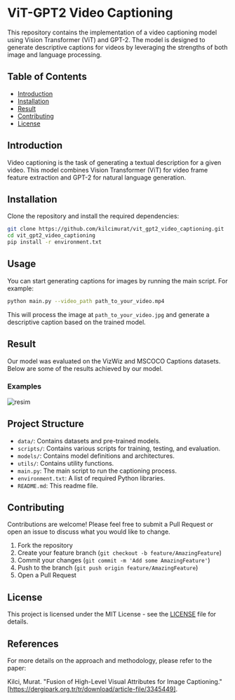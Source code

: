 # ViT-GPT2 Video Captioning

This repository contains the implementation of a video captioning model using Vision Transformer (ViT) and GPT-2. The model is designed to generate descriptive captions for videos by leveraging the strengths of both image and language processing.

## Table of Contents
- [Introduction](#introduction)
- [Installation](#installation)
- [Result](#result)
- [Contributing](#contributing)
- [License](#license)

## Introduction

Video captioning is the task of generating a textual description for a given video. This model combines Vision Transformer (ViT) for video frame feature extraction and GPT-2 for natural language generation.

## Installation

Clone the repository and install the required dependencies:

```bash
git clone https://github.com/kilcimurat/vit_gpt2_video_captioning.git
cd vit_gpt2_video_captioning
pip install -r environment.txt
 ```

## Usage

You can start generating captions for images by running the main script. For example:

```bash
python main.py --video_path path_to_your_video.mp4
```
This will process the image at `path_to_your_video.jpg` and generate a descriptive caption based on the trained model.

## Result
Our model was evaluated on the VizWiz and MSCOCO Captions datasets. Below are some of the results achieved by our model.

### Examples
![resim](https://github.com/kilcimurat/vit_gpt2_video_captioning/blob/main/result.png)



## Project Structure

- `data/`: Contains datasets and pre-trained models.
- `scripts/`: Contains various scripts for training, testing, and evaluation.
- `models/`: Contains model definitions and architectures.
- `utils/`: Contains utility functions.
- `main.py`: The main script to run the captioning process.
- `environment.txt`: A list of required Python libraries.
- `README.md`: This readme file.


## Contributing

Contributions are welcome! Please feel free to submit a Pull Request or open an issue to discuss what you would like to change.

1. Fork the repository
2. Create your feature branch (`git checkout -b feature/AmazingFeature`)
3. Commit your changes (`git commit -m 'Add some AmazingFeature'`)
4. Push to the branch (`git push origin feature/AmazingFeature`)
5. Open a Pull Request

## License

This project is licensed under the MIT License - see the [LICENSE](LICENSE) file for details.

## References

For more details on the approach and methodology, please refer to the paper:

Kilci, Murat. "Fusion of High-Level Visual Attributes for Image Captioning." [https://dergipark.org.tr/tr/download/article-file/3345449].

